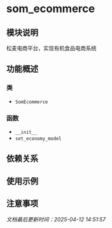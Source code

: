 # som_ecommerce

## 模块说明
松麦电商平台，实现有机食品电商系统

## 功能概述

### 类

- `SomEcommerce`

### 函数

- `__init__`
- `set_economy_model`

## 依赖关系

## 使用示例

## 注意事项

*文档最后更新时间：2025-04-12 14:51:57*